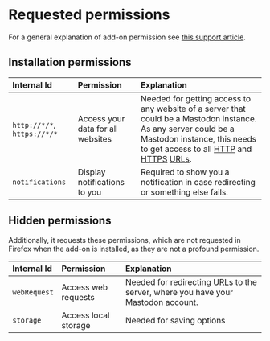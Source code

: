# Requested permissions

For a general explanation of add-on permission see [this support article](https://support.mozilla.org/kb/permission-request-messages-firefox-extensions).

## Installation permissions

| Internal Id                 | Permission                        | Explanation                                                                                                                                                                                                                                                                                                                     |
|:----------------------------|:----------------------------------|:--------------------------------------------------------------------------------------------------------------------------------------------------------------------------------------------------------------------------------------------------------------------------------------------------------------------------------|
| `http://*/*`, `https://*/*` | Access your data for all websites | Needed for getting access to any website of a server that could be a Mastodon instance. As any server could be a Mastodon instance, this needs to get access to all [HTTP](https://en.wikipedia.org/wiki/HTTP) and [HTTPS](https://en.wikipedia.org/wiki/HTTPS) [URLs](https://en.wikipedia.org/wiki/Uniform_Resource_Locator). |
| `notifications` | Display notifications to you | Required to show you a notification in case redirecting or something else fails. |

## Hidden permissions
Additionally, it requests these permissions, which are not requested in Firefox when the add-on is installed, as they are not a profound permission.

| Internal Id  | Permission           | Explanation                                                                                                                                |
|:-------------|:---------------------|:-------------------------------------------------------------------------------------------------------------------------------------------|
| `webRequest` | Access web requests  | Needed for redirecting [URLs](https://en.wikipedia.org/wiki/Uniform_Resource_Locator) to the server, where you have your Mastodon account. |
| `storage`    | Access local storage | Needed for saving options                                                                                                                  |
